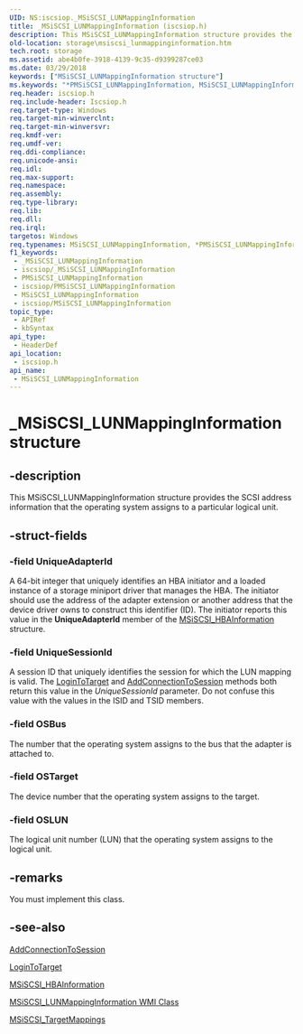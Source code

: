 ```yaml
---
UID: NS:iscsiop._MSiSCSI_LUNMappingInformation
title: _MSiSCSI_LUNMappingInformation (iscsiop.h)
description: This MSiSCSI_LUNMappingInformation structure provides the SCSI address information that the operating system assigns to a particular logical unit.
old-location: storage\msiscsi_lunmappinginformation.htm
tech.root: storage
ms.assetid: abe4b0fe-3918-4139-9c35-d9399287ce03
ms.date: 03/29/2018
keywords: ["MSiSCSI_LUNMappingInformation structure"]
ms.keywords: "*PMSiSCSI_LUNMappingInformation, MSiSCSI_LUNMappingInformation, MSiSCSI_LUNMappingInformation structure [Storage Devices], PMSiSCSI_LUNMappingInformation, PMSiSCSI_LUNMappingInformation structure pointer [Storage Devices], _MSiSCSI_LUNMappingInformation, iscsiop/MSiSCSI_LUNMappingInformation, iscsiop/PMSiSCSI_LUNMappingInformation, storage.msiscsi_lunmappinginformation, structs-iSCSI_390283b1-22d6-4012-834f-1b3ef3328da0.xml"
req.header: iscsiop.h
req.include-header: Iscsiop.h
req.target-type: Windows
req.target-min-winverclnt: 
req.target-min-winversvr: 
req.kmdf-ver: 
req.umdf-ver: 
req.ddi-compliance: 
req.unicode-ansi: 
req.idl: 
req.max-support: 
req.namespace: 
req.assembly: 
req.type-library: 
req.lib: 
req.dll: 
req.irql: 
targetos: Windows
req.typenames: MSiSCSI_LUNMappingInformation, *PMSiSCSI_LUNMappingInformation
f1_keywords:
 - _MSiSCSI_LUNMappingInformation
 - iscsiop/_MSiSCSI_LUNMappingInformation
 - PMSiSCSI_LUNMappingInformation
 - iscsiop/PMSiSCSI_LUNMappingInformation
 - MSiSCSI_LUNMappingInformation
 - iscsiop/MSiSCSI_LUNMappingInformation
topic_type:
 - APIRef
 - kbSyntax
api_type:
 - HeaderDef
api_location:
 - iscsiop.h
api_name:
 - MSiSCSI_LUNMappingInformation
---
```


# _MSiSCSI_LUNMappingInformation structure


## -description

This MSiSCSI_LUNMappingInformation structure provides the SCSI address information that the operating system assigns to a particular logical unit.

## -struct-fields

### -field UniqueAdapterId

A 64-bit integer that uniquely identifies an HBA initiator and a loaded instance of a storage miniport driver that manages the HBA. The initiator should use the address of the adapter extension or another address that the device driver owns to construct this identifier (ID). The initiator reports this value in the <b>UniqueAdapterId</b> member of the <a href="/windows-hardware/drivers/ddi/iscsimgt/ns-iscsimgt-_msiscsi_hbainformation">MSiSCSI_HBAInformation</a> structure.

### -field UniqueSessionId

A session ID that uniquely identifies the session for which the LUN mapping is valid. The <a href="/windows-hardware/drivers/storage/logintotarget">LoginToTarget</a> and <a href="/windows-hardware/drivers/storage/addconnectiontosession">AddConnectionToSession</a> methods both return this value in the <i>UniqueSessionId</i> parameter. Do not confuse this value with the values in the ISID and TSID members.

### -field OSBus

The number that the operating system assigns to the bus that the adapter is attached to.

### -field OSTarget

The device number that the operating system assigns to the target.

### -field OSLUN

The logical unit number (LUN) that the operating system assigns to the logical unit.

## -remarks

You must implement this class.

## -see-also

<a href="/windows-hardware/drivers/storage/addconnectiontosession">AddConnectionToSession</a>



<a href="/windows-hardware/drivers/storage/logintotarget">LoginToTarget</a>



<a href="/windows-hardware/drivers/ddi/iscsimgt/ns-iscsimgt-_msiscsi_hbainformation">MSiSCSI_HBAInformation</a>



<a href="/windows-hardware/drivers/storage/msiscsi-lunmappinginformation-wmi-class">MSiSCSI_LUNMappingInformation WMI Class</a>



<a href="/windows-hardware/drivers/ddi/iscsiop/ns-iscsiop-_msiscsi_targetmappings">MSiSCSI_TargetMappings</a>